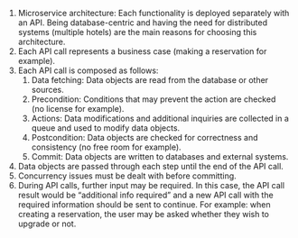 1. Microservice architecture: Each functionality is deployed separately with an API. Being database-centric and having the need for distributed systems (multiple hotels) are the main reasons for choosing this architecture.
2. Each API call represents a business case (making a reservation for example).
3. Each API call is composed as follows:
	1. Data fetching: Data objects are read from the database or other sources.
	2. Precondition: Conditions that may prevent the action are checked (no license for example).
	3. Actions: Data modifications and additional inquiries are collected in a queue and used to modify data objects.
	4. Postcondition: Data objects are checked for correctness and consistency (no free room for example).
	5. Commit: Data objects are written to databases and external systems.
4. Data objects are passed through each step until the end of the API call.
5. Concurrency issues must be dealt with before committing.
6. During API calls, further input may be required. In this case, the API call result would be “additional info required” and a new API call with the required information should be sent to continue. For example: when creating a reservation, the user may be asked whether they wish to upgrade or not.